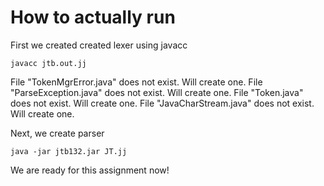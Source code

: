 # How to actually run
First we created created lexer using javacc

```
javacc jtb.out.jj
```

File "TokenMgrError.java" does not exist.  Will create one.
File "ParseException.java" does not exist.  Will create one.
File "Token.java" does not exist.  Will create one.
File "JavaCharStream.java" does not exist.  Will create one.

Next, we create parser
```
java -jar jtb132.jar JT.jj
```

We are ready for this assignment now!
